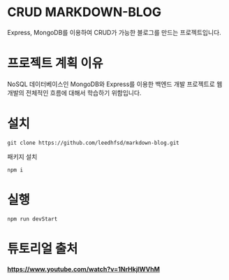 # CRUD MARKDOWN-BLOG  
Express, MongoDB를 이용하여 CRUD가 가능한 블로그를 만드는 프로젝트입니다.

# 프로젝트 계획 이유
NoSQL 데이터베이스인 MongoDB와 Express를 이용한 백엔드 개발 프로젝트로 웹 개발의 전체적인 흐름에 대해서 학습하기 위함입니다.

# 설치

```
git clone https://github.com/leedhfsd/markdown-blog.git
```
패키지 설치
```
npm i
```

# 실행

```
npm run devStart
```

# 튜토리얼 출처
#### https://www.youtube.com/watch?v=1NrHkjlWVhM
